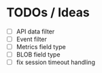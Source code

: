 # TODOs / Ideas

- [ ] API data filter
- [ ] Event filter
- [ ] Metrics field type
- [ ] BLOB field type
- [ ] fix session timeout handling
